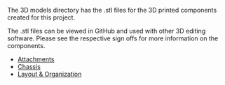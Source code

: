The 3D models directory has the .stl files for the 3D printed components created for this project.

The .stl files can be viewed in GitHub and used with other 3D editing software. Please see the respective sign offs for more information on the components.

- [Attachments](https://github.com/lchapman42/Control-Sensing-Wireless-Charging-Robot/blob/main/Documentation/Signoffs/Attachment%20Signoff.md)
- [Chassis](https://github.com/lchapman42/Control-Sensing-Wireless-Charging-Robot/blob/main/Documentation/Signoffs/Chassis%20Frame%20Sign%20Off.md)
- [Layout & Organization]()
